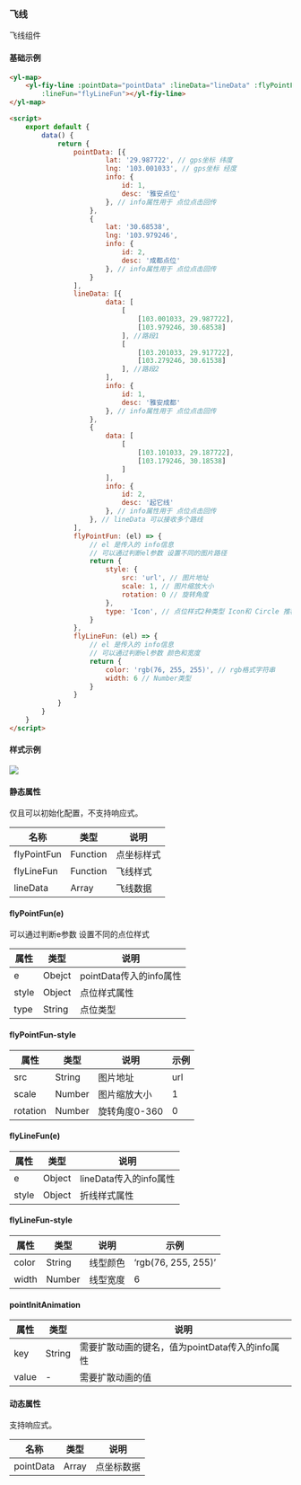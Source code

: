 ### 飞线

飞线组件

#### 基础示例

```html
<yl-map>
	<yl-fiy-line :pointData="pointData" :lineData="lineData" :flyPointFun="flyPointFun"
		:lineFun="flyLineFun"></yl-fiy-line>
</yl-map>

<script>
	export default {
		data() {
			return {
				pointData: [{
						lat: '29.987722', // gps坐标 纬度
						lng: '103.001033', // gps坐标 经度
						info: {
							id: 1,
							desc: '雅安点位'
						}, // info属性用于 点位点击回传
					},
					{
						lat: '30.68538',
						lng: '103.979246',
						info: {
							id: 2,
							desc: '成都点位'
						}, // info属性用于 点位点击回传
					}
				],
				lineData: [{
						data: [
							[
								[103.001033, 29.987722],
								[103.979246, 30.68538]
							], //路段1
							[
								[103.201033, 29.917722],
								[103.279246, 30.61538]
							], //路段2
						],
						info: {
							id: 1,
							desc: '雅安成都'
						}, // info属性用于 点位点击回传
					},
					{
						data: [
							[
								[103.101033, 29.187722],
								[103.179246, 30.18538]
							]
						],
						info: {
							id: 2,
							desc: '起它线'
						}, // info属性用于 点位点击回传
					}, // lineData 可以接收多个路线
				],
				flyPointFun: (el) => {
					// el 是传入的 info信息
					// 可以通过判断el参数 设置不同的图片路径
					return {
						style: {
							src: 'url', // 图片地址
							scale: 1, // 图片缩放大小
							rotation: 0 // 旋转角度 
						},
						type: 'Icon', // 点位样式2种类型 Icon和 Circle 推荐Icon。不使用Circle
					}
				},
				flyLineFun: (el) => {
					// el 是传入的 info信息
					// 可以通过判断el参数 颜色和宽度
					return {
						color: 'rgb(76, 255, 255)', // rgb格式字符串
						width: 6 // Number类型
					}
				}
			}
		}
	}
</script>
```



#### 样式示例

![](D:\test\vue2-openlayers\docs\.vuepress\public\images\yl-fly.png)



#### 静态属性

仅且可以初始化配置，不支持响应式。

| 名称        | 类型     | 说明       |
| ----------- | -------- | ---------- |
| flyPointFun | Function | 点坐标样式 |
| flyLineFun  | Function | 飞线样式   |
| lineData    | Array    | 飞线数据   |



#### flyPointFun(e)

可以通过判断e参数 设置不同的点位样式

| 属性  | 类型   | 说明                    |
| ----- | ------ | ----------------------- |
| e     | Obejct | pointData传入的info属性 |
| style | Object | 点位样式属性            |
| type  | String | 点位类型                |



#### flyPointFun-style

| 属性     | 类型   | 说明          | 示例 |
| -------- | ------ | ------------- | ---- |
| src      | String | 图片地址      | url  |
| scale    | Number | 图片缩放大小  | 1    |
| rotation | Number | 旋转角度0-360 | 0    |

#### flyLineFun(e)

| 属性  | 类型   | 说明                   |
| ----- | ------ | ---------------------- |
| e     | Object | lineData传入的info属性 |
| style | Object | 折线样式属性           |



#### flyLineFun-style

| 属性  | 类型   | 说明     | 示例                |
| ----- | ------ | -------- | ------------------- |
| color | String | 线型颜色 | ‘rgb(76, 255, 255)’ |
| width | Number | 线型宽度 | 6                   |



#### pointInitAnimation

| 属性  | 类型   | 说明                                            |
| ----- | ------ | ----------------------------------------------- |
| key   | String | 需要扩散动画的键名，值为pointData传入的info属性 |
| value | -      | 需要扩散动画的值                                |



#### **动态属性**

支持响应式。

| 名称      | 类型  | 说明       |
| --------- | ----- | ---------- |
| pointData | Array | 点坐标数据 |

